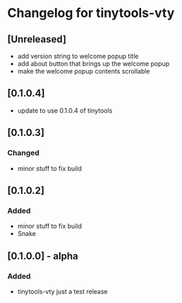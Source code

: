 # Changelog for tinytools-vty

## [Unreleased]
- add version string to welcome popup title
- add about button that brings up the welcome popup
- make the welcome popup contents scrollable

## [0.1.0.4]
- update to use 0.1.0.4 of tinytools

## [0.1.0.3]
### Changed
- minor stuff to fix build

## [0.1.0.2]
### Added
- minor stuff to fix build
- Snake

## [0.1.0.0] - alpha
### Added
- tinytools-vty just a test release
